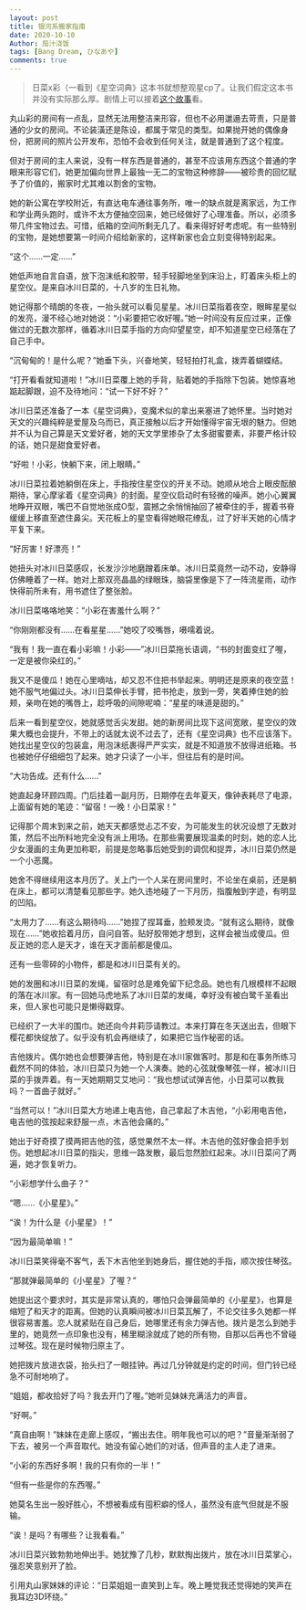 ```yaml
---
layout: post
title: 银河系搬家指南
date: 2020-10-10
Author: 茄汁浇饭 
tags: [Bang Dream, ひなあや]
comments: true
---
```


> 日菜x彩（一看到《星空词典》这本书就想整观星cp了。让我们假定这本书并没有实际那么厚。剧情上可以接着[这个故事](https://onemorebluemoon.github.io/Ketchup/hnay8/)看。

丸山彩的房间有一点乱，显然无法用整洁来形容，但也不必用邋遢去苛责，只是普通的少女的房间。不论装潢还是陈设，都属于常见的类型。如果抛开她的偶像身份，把房间的照片公开发布，恐怕不会收到任何关注，就是普通到了这个程度。

但对于房间的主人来说，没有一样东西是普通的，甚至不应该用东西这个普通的字眼来形容它们，她更加偏向世界上最独一无二的宝物这种修辞——被珍贵的回忆赋予了价值的，搬家时尤其难以割舍的宝物。

她的新公寓在学校附近，有直达电车通往事务所，唯一的缺点就是离家远，为工作和学业两头跑时，或许不太方便抽空回来，她已经做好了心理准备。所以，必须多带几件宝物过去。可惜，纸箱的空间所剩无几了。看来得好好考虑呢。有一些特别的宝物，是她想要第一时间介绍给新家的，这样新家也会立刻变得特别起来。

“这个……一定……”

她低声地自言自语，放下泡沫纸和胶带，轻手轻脚地坐到床沿上，盯着床头柜上的星空仪。是来自冰川日菜的，十八岁的生日礼物。

她记得那个晴朗的冬夜，一抬头就可以看见星星。冰川日菜指着夜空，眼眸星星似的发亮，漫不经心地对她说：“小彩要把它收好喔。”她一时间没有反应过来，正像做过的无数次那样，循着冰川日菜手指的方向仰望星空，却不知道星空已经落在了自己手中。

“沉甸甸的！是什么呢？”她垂下头，兴奋地笑，轻轻拍打礼盒，拨弄着蝴蝶结。

“打开看看就知道啦！”冰川日菜覆上她的手背，贴着她的手指除下包装。她惊喜地踮起脚跟，迫不及待地问：“试一下好不好？”

冰川日菜还准备了一本《星空词典》，变魔术似的拿出来塞进了她怀里。当时她对天文的兴趣纯粹是爱屋及乌而已，真正接触以后才开始懂得宇宙无垠的魅力。但她并不认为自己算是天文爱好者，她的天文学里掺杂了太多甜蜜要素，非要严格计较的话，她只是甜食爱好者。

“好啦！小彩，快躺下来，闭上眼睛。”

冰川日菜拉着她躺倒在床上，手指按住星空仪的开关不动。她顺从地合上眼皮酝酿期待，掌心摩挲着《星空词典》的封面。星空仪启动时有轻微的噪声。她小心翼翼地睁开双眼，嘴巴不自觉地张成O型，震撼之余悄悄抽回了被牵住的手，握着书脊缓缓上移直至遮住鼻尖。天花板上的星空看得她眼花缭乱，过了好半天她的心情才平复下来。

“好厉害！好漂亮！”

她扭头对冰川日菜感叹，长发沙沙地磨蹭着床单。冰川日菜竟然一动不动，安静得仿佛睡着了一样。她对上那双亮晶晶的绿眼珠，脑袋里像是下了一阵流星雨，动作快得前所未有，用书遮住了整张脸。

冰川日菜咯咯地笑：“小彩在害羞什么啊？”

“你刚刚都没有……在看星星……”她咬了咬嘴唇，嗫嚅着说。

“我有！我一直在看小彩嘛！小彩——”冰川日菜拖长语调，“书的封面变红了喔，一定是被你染红的。”

我又不是傻瓜！她在心里嘀咕，却又忍不住把书举起来。明明还是原来的夜空蓝！她不服气地偏过头。冰川日菜伸长手臂，把书抢走，放到一旁，笑着捧住她的脸颊，亲吻在她的嘴唇上，趁呼吸的间隙呢喃：“星星的味道是甜的。”

后来一看到星空仪，她就感觉舌尖发甜。她的新房间比现下这间宽敞，星空仪的效果大概也会提升，不带上的话就太说不过去了，还有《星空词典》也不应该落下。她找出星空仪的包装盒，用泡沫纸裹得严严实实，就是不知道放不放得进纸箱。书也被她仔仔细细包了起来。她才只读了一小半，但往后有的是时间。

“大功告成。还有什么……”

她直起身环顾四周。门后挂着一副月历，日期停在去年夏天，像钟表耗尽了电源，上面留有她的笔迹：“留宿！一晚！小日菜家！”

记得那个周末到来之前，她天天都感觉忐忑不安，为可能发生的状况设想了无数对策，然后不出所料地完全没有派上用场。在那些需要展现温柔的时刻，她的恋人比少女漫画的主角更加称职，前提是忽略事后她受到的调侃和捉弄，冰川日菜仍然是一个小恶魔。

她舍不得继续用这本月历了。关上门一个人呆在房间里时，不论坐在桌前，还是躺在床上，都可以清楚看见那些字。她久违地碰了一下月历，指腹触到字迹，有明显的凹陷。

“太用力了……有这么期待吗……”她捏了捏耳垂，脸颊发烫。“就有这么期待，就像现在……”她收拾着月历，自问自答。贴好胶带她才想到，这样会被当成傻瓜。但反正她的恋人是天才，谁在天才面前都是傻瓜。

还有一些零碎的小物件，都是和冰川日菜有关的。

她的发圈和冰川日菜的发绳，留宿时总是难免留下纪念品。她也有几根模样不起眼的落在冰川家。有一回她马虎地系了冰川日菜的发绳，幸好没有被白鹭千圣看出来，但人家也可能只是懒得戳穿。

已经织了一大半的围巾。她还向今井莉莎请教过。本来打算在冬天送出去，但眼下樱花都快绽放了。似乎没有机会再继续了，如果把它当作秘密的话。

吉他拨片。偶尔她也会想要弹吉他，特别是在冰川家做客时。那是和在事务所练习截然不同的体验，冰川日菜只为她一个人演奏。她的心弦就像琴弦一样，被冰川日菜的手拨弄着。有一天她期期艾艾地问：“我也想试试弹吉他，小日菜可以教我吗？一首曲子就好。”

“当然可以！”冰川日菜大方地递上电吉他，自己拿起了木吉他，“小彩用电吉他，电吉他的弦按起来舒服一点，木吉他会痛的。”

她出于好奇摸了摸两把吉他的弦，感觉果然不太一样。木吉他的弦好像会把手划伤。她想起冰川日菜的指尖，思维一路发散，最后忽然脸红起来。冰川日菜问了两遍，她才恢复听力。

“小彩想学什么曲子？”

“嗯……《小星星》。”

“诶！为什么是《小星星》！”

“因为最简单嘛！”

冰川日菜笑得毫不客气，丢下木吉他坐到她身后，握住她的手指，顺次按住琴弦。

“那就弹最简单的《小星星》了喔？”

她提出这个要求时，其实是非常认真的，哪怕只会弹最简单的《小星星》，也算是缩短了和天才的距离。但她的认真瞬间被冰川日菜瓦解了，不论交往多久她都一样很容易害羞。恋人就紧贴在自己身后，她哪里还有余力弹吉他。拨片是怎么到她手里的，她竟然一点印象也没有，稀里糊涂就成了她的所有物，自那以后再也不曾碰过琴弦。现在是时候物归原主了。

她把拨片放进衣袋，抬头扫了一眼挂钟。再过几分钟就是约定的时间，但门铃已经急不可耐地响了。

“姐姐，都收拾好了吗？我去开门了喔。”她听见妹妹充满活力的声音。

“好啊。”

“真自由啊！”妹妹在走廊上感叹，“搬出去住。明年我也可以的吧？”音量渐渐弱了下去，被另一个声音取代。她没有留心她们的对话，但声音的主人走了进来。

“小彩的东西好多啊！我的只有你的一半！”

“但有一些是你的东西喔。”

她莫名生出一股好胜心，不想被看成有囤积癖的怪人，虽然没有底气但就是不服输。

“诶！是吗？有哪些？让我看看。”

冰川日菜兴致勃勃地伸出手。她犹豫了几秒，默默掏出拨片，放在冰川日菜掌心，强忍笑意别开了脸。

引用丸山家妹妹的评论：“日菜姐姐一直笑到上车。晚上睡觉我还觉得她的笑声在我耳边3D环绕。”